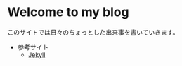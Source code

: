 # Welcome to my blog

このサイトでは日々のちょっとした出来事を書いていきます。

- 参考サイト 
  * [Jekyll](http://jekyllrb-ja.github.io/)
